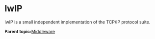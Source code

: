 # lwIP

lwIP is a small independent implementation of the TCP/IP protocol suite.

**Parent topic:**[Middleware](../topics/applicable_for_productrt1050_or_productrt1010_or_p.md)

